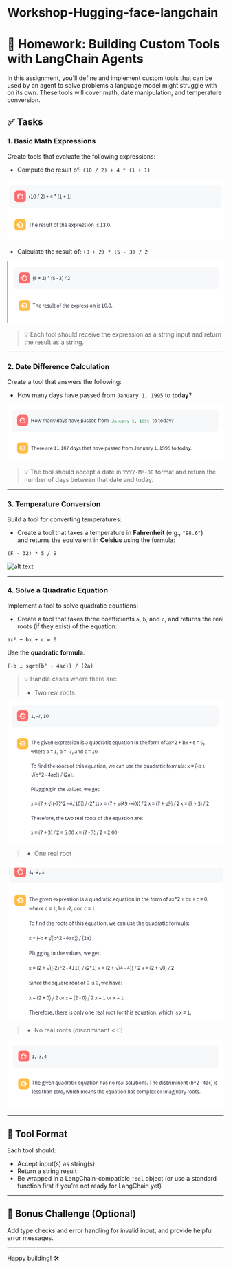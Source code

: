 # Workshop-Hugging-face-langchain

# 🧠 Homework: Building Custom Tools with LangChain Agents

In this assignment, you'll define and implement custom tools that can be used by an agent to solve problems a language model might struggle with on its own. These tools will cover math, date manipulation, and temperature conversion.

## ✅ Tasks

### 1. Basic Math Expressions
Create tools that evaluate the following expressions:

- Compute the result of: `(10 / 2) + 4 * (1 + 1)`

![alt text](excercise-diploma/images/image_math1.png)

- Calculate the result of: `(8 + 2) * (5 - 3) / 2`

![alt text](excercise-diploma/images/image_math2.png)

> 💡 Each tool should receive the expression as a string input and return the result as a string.

---

### 2. Date Difference Calculation
Create a tool that answers the following:

- How many days have passed from `January 1, 1995` to **today**?

![alt text](excercise-diploma/images/image_dayspassed.png)

> 💡 The tool should accept a date in `YYYY-MM-DD` format and return the number of days between that date and today.

---

### 3. Temperature Conversion
Build a tool for converting temperatures:

- Create a tool that takes a temperature in **Fahrenheit** (e.g., `"98.6"`)  
  and returns the equivalent in **Celsius** using the formula:

```text
(F - 32) * 5 / 9
````

![alt text](excercise-diploma/images/image_tempconversion.png)

---

### 4. Solve a Quadratic Equation

Implement a tool to solve quadratic equations:

* Create a tool that takes three coefficients `a`, `b`, and `c`, and returns the real roots (if they exist) of the equation:

```text
ax² + bx + c = 0
```

Use the **quadratic formula**:

```text
(-b ± sqrt(b² - 4ac)) / (2a)
```

> 💡 Handle cases where there are:
>
> * Two real roots

![alt text](excercise-diploma/images/image_tworealroots.png)

> * One real root

![alt text](excercise-diploma/images/image_onerealroot.png)

> * No real roots (discriminant < 0)

![alt text](excercise-diploma/images/image_noroots.png)

---

## 🔄 Tool Format

Each tool should:

* Accept input(s) as string(s)
* Return a string result
* Be wrapped in a LangChain-compatible `Tool` object (or use a standard function first if you're not ready for LangChain yet)

---

## 🚀 Bonus Challenge (Optional)

Add type checks and error handling for invalid input, and provide helpful error messages.

---

Happy building! 🛠️

